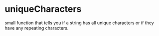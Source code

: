 # uniqueCharacters
small function that tells you if a string has all unique characters or if they have any repeating characters.
